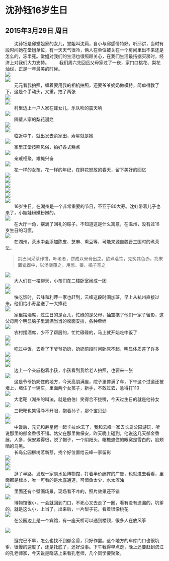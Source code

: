 沈孙钰16岁生日
=======================
2015年3月29日 周日
-----------------------
　　沈孙钰是邱堂姐家的女儿，堂姐叫沈莉，自小与邱感情特好。听邱讲，当时有段时间她在堂姐单位，有一天天气很冷，俩人在单位被关在一个房间里出不来还是怎么的，冻半死。堂姐对我们的生活也很照顾关心，在我们生活最拮据买房时，经济上对我们大力支持。
　　我们周六先回岳父母家过了一夜，家门口桃花、梨花灿烂，正是一年最美的时候。  
![]({{site.url}}/assets/blog-images/002/sm001.JPG)  
![]({{site.url}}/assets/blog-images/002/sm004.JPG)  
　　元元看我拍照，缠着要用我的相机拍照，还要爷爷奶奶做模特，简单得教了下，这是个手动头，又重，拍了两张  
![]({{site.url}}/assets/blog-images/002/sm002.JPG)  
![]({{site.url}}/assets/blog-images/002/sm003.JPG)  
　　村里边上一户人家在嫁女儿，乐队吹的震天响  
![]({{site.url}}/assets/blog-images/002/sm005.JPG)  
　　隔壁人家的梨花漫烂  
![]({{site.url}}/assets/blog-images/002/sm006.JPG)  
![]({{site.url}}/assets/blog-images/002/sm007.JPG)  
　　临近中午，就出发去俞家田，寿星就是她  
![]({{site.url}}/assets/blog-images/002/sm010.JPG)  
　　家里正堂按照风俗，拍好各式糕点  
![]({{site.url}}/assets/blog-images/002/sm011.JPG)  
　　亲戚相聚，难掩兴奋  
![]({{site.url}}/assets/blog-images/002/sm012.JPG)  
　　花一样的女孩，花一样的年纪，在鲜花怒放的春天，留下美好的回忆  
![]({{site.url}}/assets/blog-images/002/sm013.JPG)  
![]({{site.url}}/assets/blog-images/002/sm014.JPG)  
![]({{site.url}}/assets/blog-images/002/sm019.JPG)  
![]({{site.url}}/assets/blog-images/002/sm020.JPG)  
![]({{site.url}}/assets/blog-images/002/sm026.JPG)  
![]({{site.url}}/assets/blog-images/002/sm035.JPG)  
　　16岁生日，在湖州是一个非常重要的节日，不亚于80大寿。沈虹带着儿子也来了，小娃娃粉嫩粉嫩的。  
![]({{site.url}}/assets/blog-images/002/sm015.JPG)  
　　在大厅一角，摆满了回礼的粽子，不知道这是什么寓意，在温州，没有过16岁生日的习惯。  
![]({{site.url}}/assets/blog-images/002/sm016.JPG)  
　　在湖州，茶水中会添加陈皮、芝麻、熏豆等，可能来源自魏晋三国时的煮茶法。  
>荆巴间采茶作饼。叶老者，饼成以米膏出之。欲煮茗饮，先炙其色赤，捣末置瓷器中，以汤浇覆之，用葱、姜、橘子笔之

![]({{site.url}}/assets/blog-images/002/sm017.JPG)  
　　大人们在一楼聊天，小孩们在二楼卧室闹成一团  
![]({{site.url}}/assets/blog-images/002/sm018.JPG)  
![]({{site.url}}/assets/blog-images/002/sm022.JPG)  
　　快吃饭时，云峰和利萍一家也赶到，云峰这段时间加班，早上从杭州直接过来。他们给小寿星送了一大捧花  
![]({{site.url}}/assets/blog-images/002/sm023.JPG)  
　　家里摆酒席，过生日的是女儿，忙碌的是父母，抽空拖了他们一家子留影，这父母两个明显脑子里满满当当的席面安排，各种牵绊  
![]({{site.url}}/assets/blog-images/002/sm021.JPG)  
　　农村摆酒席，少不了帮厨的，忙忙碌碌的，马上就开始吃中饭了  
![]({{site.url}}/assets/blog-images/002/sm024.JPG)  
![]({{site.url}}/assets/blog-images/002/sm025.JPG)  
　　吃过中饭，去看了下爷爷奶奶，奶奶前段时间卧床不起，明显体质差了许多  
![]({{site.url}}/assets/blog-images/002/sm027.JPG)  
![]({{site.url}}/assets/blog-images/002/sm028.JPG)  
![]({{site.url}}/assets/blog-images/002/sm029.JPG)  
　　边上一个亲戚抱着小孩，小孩看到我给老人拍照，也要来一张  
![]({{site.url}}/assets/blog-images/002/sm030.JPG)  
　　这是爷爷奶奶住的地方，今天高朋满座，院子里停满了车，下午这个过道还被堵上，堵住了一辆车，里面两个女孩子，新手，不敢过去，急得打110  
![]({{site.url}}/assets/blog-images/002/sm031.JPG)  
　　大老靶（湖州的叫法，就是伯伯）笑得合不拢嘴，今天过生日的就是他孙女  
![]({{site.url}}/assets/blog-images/002/sm032.JPG)  
　　三靶靶也笑得睁不开眼，抱着孙子，那个宝贝劲  
![]({{site.url}}/assets/blog-images/002/sm033.JPG)  
![]({{site.url}}/assets/blog-images/002/sm034.JPG)  
　　中饭后，元元和寿星佬一起卡拉ok去了，我和云峰一家去长岛公园游玩，听说那里的郁金香很不错。姑父在那里做保安，昨天晚上碰到，他说这几天郁金香展，人多，保安累得很，脱了帽子，一个阴阳头，帽檐遮住的眼窝是雪白的，脸颊晒的乌黑。  
　　长岛公园柳树茗新芽，找个好位置给云峰一家留影  
![]({{site.url}}/assets/blog-images/002/sm036.JPG)  
![]({{site.url}}/assets/blog-images/002/sm037.JPG)  
![]({{site.url}}/assets/blog-images/002/sm038.JPG)  
　　逛了半路，发现一家淡水鱼博物馆，打着半价酬宾的广告，也就进去看看，里面都是标本，唯一可看的是水底通道，可惜鱼太少，水太浑浊   
![]({{site.url}}/assets/blog-images/002/sm040.JPG)  
　　里面还有个壁画场景，现场看不咋的，照片效果还不错  
![]({{site.url}}/assets/blog-images/002/sm039.JPG)  
　　博物馆很小，一会就回到门口，不死心又去走了一圈，看有没有遗漏的，坑爹的，就是这么小，上当了。出来后，一片梨子花，看着很像桃花  
![]({{site.url}}/assets/blog-images/002/sm041.JPG)  
　　在公园边上是一个宾馆，有一座天桥可以通到楼顶，很多人在放风筝

![]({{site.url}}/assets/blog-images/002/sm042.JPG)

　　逛完已不早，怎么也找不到郁金香，只好作罢。这个地方的车库门口也很坑爹，很慢的速度了，还是托底了，还好没事。下午我得早点走，晚上还要赶到滨江的孔老师家，今天说是晓洁上来看孔老师，几个同学要聚聚。
